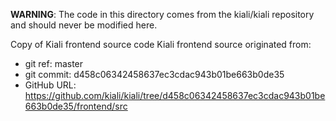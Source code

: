**WARNING**: The code in this directory comes from the kiali/kiali repository and should never be modified here.

Copy of Kiali frontend source code
Kiali frontend source originated from:
* git ref:    master
* git commit: d458c06342458637ec3cdac943b01be663b0de35
* GitHub URL: https://github.com/kiali/kiali/tree/d458c06342458637ec3cdac943b01be663b0de35/frontend/src
